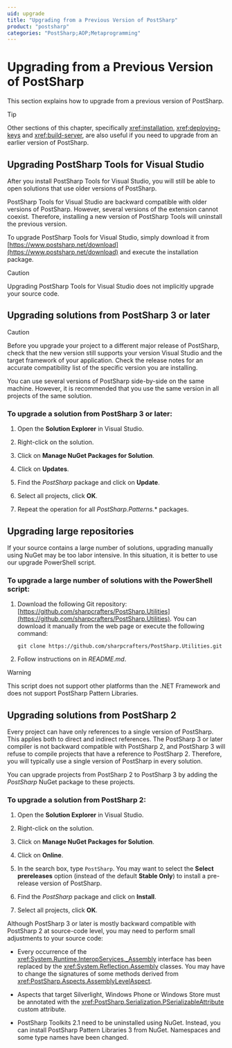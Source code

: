 ```yaml
---
uid: upgrade
title: "Upgrading from a Previous Version of PostSharp"
product: "postsharp"
categories: "PostSharp;AOP;Metaprogramming"
---
```

# Upgrading from a Previous Version of PostSharp

This section explains how to upgrade from a previous version of PostSharp.
> [!TIP]
> Other sections of this chapter, specifically <xref:installation>, <xref:deploying-keys> and <xref:build-server>, are also useful if you need to upgrade from an earlier version of PostSharp. 


## Upgrading PostSharp Tools for Visual Studio

After you install PostSharp Tools for Visual Studio, you will still be able to open solutions that use older versions of PostSharp.

PostSharp Tools for Visual Studio are backward compatible with older versions of PostSharp. However, several versions of the extension cannot coexist. Therefore, installing a new version of PostSharp Tools will uninstall the previous version.

To upgrade PostSharp Tools for Visual Studio, simply download it from [https://www.postsharp.net/download](https://www.postsharp.net/download) and execute the installation package. 

> [!CAUTION]
> Upgrading PostSharp Tools for Visual Studio does not implicitly upgrade your source code.


## Upgrading solutions from PostSharp 3 or later

> [!CAUTION]
> Before you upgrade your project to a different major release of PostSharp, check that the new version still supports your version Visual Studio and the target framework of your application. Check the release notes for an accurate compatibility list of the specific version you are installing.

You can use several versions of PostSharp side-by-side on the same machine. However, it is recommended that you use the same version in all projects of the same solution.


### To upgrade a solution from PostSharp 3 or later:

1. Open the **Solution Explorer** in Visual Studio. 


2. Right-click on the solution.


3. Click on **Manage NuGet Packages for Solution**. 


4. Click on **Updates**. 


5. Find the *PostSharp* package and click on **Update**. 


6. Select all projects, click **OK**. 


7. Repeat the operation for all *PostSharp.Patterns.** packages. 



## Upgrading large repositories

If your source contains a large number of solutions, upgrading manually using NuGet may be too labor intensive. In this situation, it is better to use our upgrade PowerShell script.


### To upgrade a large number of solutions with the PowerShell script:

1. Download the following Git repository: [https://github.com/sharpcrafters/PostSharp.Utilities](https://github.com/sharpcrafters/PostSharp.Utilities). You can download it manually from the web page or execute the following command: 

    ```none
    git clone https://github.com/sharpcrafters/PostSharp.Utilities.git
    ```


2. Follow instructions on in *README.md*. 


> [!WARNING]
> This script does not support other platforms than the .NET Framework and does not support PostSharp Pattern Libraries.


## Upgrading solutions from PostSharp 2

Every project can have only references to a single version of PostSharp. This applies both to direct and indirect references. The PostSharp 3 or later compiler is not backward compatible with PostSharp 2, and PostSharp 3 will refuse to compile projects that have a reference to PostSharp 2. Therefore, you will typically use a single version of PostSharp in every solution.

You can upgrade projects from PostSharp 2 to PostSharp 3 by adding the *PostSharp* NuGet package to these projects. 


### To upgrade a solution from PostSharp 2:

1. Open the **Solution Explorer** in Visual Studio. 


2. Right-click on the solution.


3. Click on **Manage NuGet Packages for Solution**. 


4. Click on **Online**. 


5. In the search box, type `PostSharp`. You may want to select the **Select prereleases** option (instead of the default **Stable Only**) to install a pre-release version of PostSharp. 


6. Find the *PostSharp* package and click on **Install**. 


7. Select all projects, click **OK**. 


Although PostSharp 3 or later is mostly backward compatible with PostSharp 2 at source-code level, you may need to perform small adjustments to your source code:

* Every occurrence of the <xref:System.Runtime.InteropServices._Assembly> interface has been replaced by the <xref:System.Reflection.Assembly> classes. You may have to change the signatures of some methods derived from <xref:PostSharp.Aspects.AssemblyLevelAspect>. 

* Aspects that target Silverlight, Windows Phone or Windows Store must be annotated with the <xref:PostSharp.Serialization.PSerializableAttribute> custom attribute. 

* PostSharp Toolkits 2.1 need to be uninstalled using NuGet. Instead, you can install PostSharp Pattern Libraries 3 from NuGet. Namespaces and some type names have been changed.

